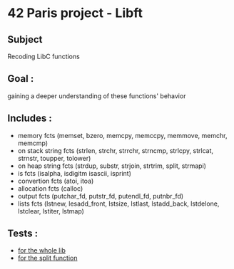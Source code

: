 # 42 Paris project - Libft

## Subject
Recoding LibC functions

## Goal : 
gaining a deeper understanding of these functions' behavior

## Includes :
- memory fcts (memset, bzero, memcpy, memccpy, memmove, memchr, memcmp)
- on stack string fcts (strlen, strchr, strrchr, strncmp, strlcpy, strlcat, strnstr, toupper, tolower)
- on heap string fcts (strdup, substr, strjoin, strtrim, split, strmapi)
- is fcts (isalpha, isdigitm isascii, isprint)
- convertion fcts (atoi, itoa)
- allocation fcts (calloc)
- output fcts (putchar_fd, putstr_fd, putendl_fd, putnbr_fd)
- lists fcts (lstnew, lesadd_front, lstsize, lstlast, lstadd_back, lstdelone, lstclear, lstiter, lstmap)

## Tests :
- [for the whole lib](https://github.com/lienardale/alientest_libft)
- [for the split function](https://github.com/lienardale/alientest_split_charset)
